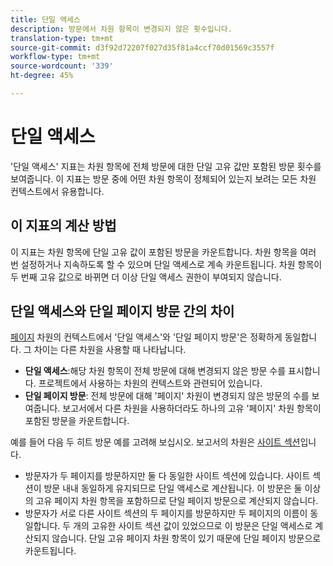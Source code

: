 ```yaml
---
title: 단일 액세스
description: 방문에서 차원 항목이 변경되지 않은 횟수입니다.
translation-type: tm+mt
source-git-commit: d3f92d72207f027d35f81a4ccf70d01569c3557f
workflow-type: tm+mt
source-wordcount: '339'
ht-degree: 45%

---
```



# 단일 액세스

&#39;단일 액세스&#39; 지표는 차원 항목에 전체 방문에 대한 단일 고유 값만 포함된 방문 횟수를 보여줍니다. 이 지표는 방문 중에 어떤 차원 항목이 정체되어 있는지 보려는 모든 차원 컨텍스트에서 유용합니다.

## 이 지표의 계산 방법

이 지표는 차원 항목에 단일 고유 값이 포함된 방문을 카운트합니다. 차원 항목을 여러 번 설정하거나 지속하도록 할 수 있으며 단일 액세스로 계속 카운트됩니다. 차원 항목이 두 번째 고유 값으로 바뀌면 더 이상 단일 액세스 권한이 부여되지 않습니다.

## 단일 액세스와 단일 페이지 방문 간의 차이

[페이지](../dimensions/page.md) 차원의 컨텍스트에서 &#39;단일 액세스&#39;와 &#39;단일 페이지 방문&#39;은 정확하게 동일합니다. 그 차이는 다른 차원을 사용할 때 나타납니다.

* **단일 액세스**:해당 차원 항목이 전체 방문에 대해 변경되지 않은 방문 수를 표시합니다. 프로젝트에서 사용하는 차원의 컨텍스트와 관련되어 있습니다.
* **단일 페이지 방문**: 전체 방문에 대해 &#39;페이지&#39; 차원이 변경되지 않은 방문의 수를 보여줍니다. 보고서에서 다른 차원을 사용하더라도 하나의 고유 &#39;페이지&#39; 차원 항목이 포함된 방문을 카운트합니다.

예를 들어 다음 두 히트 방문 예를 고려해 보십시오. 보고서의 차원은 [사이트 섹션](../dimensions/site-section.md)입니다.

* 방문자가 두 페이지를 방문하지만 둘 다 동일한 사이트 섹션에 있습니다. 사이트 섹션이 방문 내내 동일하게 유지되므로 단일 액세스로 계산됩니다. 이 방문은 둘 이상의 고유 페이지 차원 항목을 포함하므로 단일 페이지 방문으로 계산되지 않습니다.
* 방문자가 서로 다른 사이트 섹션의 두 페이지를 방문하지만 두 페이지의 이름이 동일합니다. 두 개의 고유한 사이트 섹션 값이 있었으므로 이 방문은 단일 액세스로 계산되지 않습니다. 단일 고유 페이지 차원 항목이 있기 때문에 단일 페이지 방문으로 카운트됩니다.

